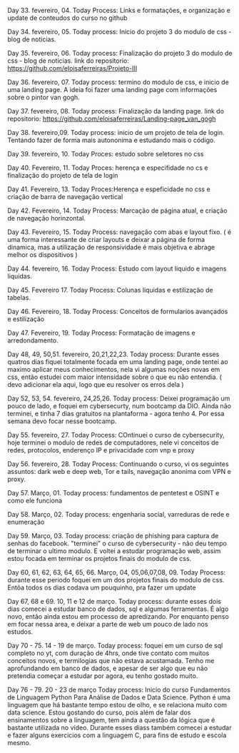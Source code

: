 
Day 33. fevereiro, 04.
Today Process: Links e formatações, e organização e update de conteudos do curso no github

Day 34. fevereiro, 05.
Today process: Inicio do projeto 3 do modulo de css - blog de noticias. 

Day 35. fevereiro, 06.
Today process: Finalização do  projeto 3 do modulo de css - blog de noticias. 
link do repositorio: https://github.com/eloisaferreiras/Projeto-III

Day 36. fevereiro, 07. 
Today process: termino do modulo de css, e inicio de uma landing page. A ideia foi fazer uma landing page com informações sobre o pintor van gogh. 

Day 37. fevereiro, 08.
Today process: Finalização da landing page. 
link do repositorio: https://github.com/eloisaferreiras/Landing-page_van_gogh

Day 38. fevereiro,09.
Today process: inicio de um projeto de tela de login. Tentando fazer de forma mais autononima e estudando mais o código.

Day 39. fevereiro, 10.
Today Proces: estudo sobre seletores no css

Day 40. Fevereiro, 11.
Today Proces: herença e especifidade no cs e finalização do projeto de tela de login 

Day 41. Fevereiro, 13.
Today Proces:Herença e espeficidade no css e criação de barra de navegação vertical 

Day 42. Fevereiro, 14. 
Today Process: Marcação de página atual, e criação de navegação horinzontal.

Day 43. Fevereiro, 15. 
Today Process: navegação com abas e layout fixo. ( é uma forma interessante de criar layouts e deixar a página de forma dinamica, mas a utilização de responsividade é mais objetiva e abrage melhor os dispositivos ) 

Day 44. fevereiro, 16.
Today Process: Estudo com layout liquido e imagens liquidas.

Day 45. Fevereiro 17.
Today Process: Colunas liquidas e estilização de tabelas.

Day 46. Fevereiro, 18. 
Today Process: Conceitos de formularios avançados e estilização 

Day 47. Fevereiro, 19.
Today Process: Formatação de imagens e arredondamento.

Day 48, 49, 50,51. fevereiro, 20,21,22,23.
Today process: Durante esses quatros dias fiquei totalmente focada em uma landing page, onde tentei ao maximo aplicar meus conhecimentos, nela vi algumas noções novas em css, então estudei com maior intensidade sobre o que eu não entendia. ( devo adicionar ela aqui, logo que eu resolver os erros dela ) 

Day 52, 53, 54. fevereiro, 24,25,26. 
Today process: Deixei programação um pouco de lado, e foquei em cybersecurty, num bootcamp da DIO. Ainda não terminei, e tinha 7 dias gratuitos na plantaforma - agora tenho 4. Por essa semana devo focar nesse bootcamp. 

Day 55. fevereiro, 27. 
Today Process: COntinuei o curso de cybersecurity, hoje terminei o modulo de redes de computadores, nele vi conceitos de redes, protocolos, enderenço IP e privacidade com vnp e proxy

Day 56. fevereiro, 28. 
Today Process: Continuando o curso, vi os seguintes assuntos: dark web e deep web, Tor e tails, navegação anonima com VPN e proxy.

Day 57. Março, 01.
Today process: fundamentos de pentetest e OSINT e como ele funciona 

Day 58. Março, 02.
Today process: engenharia social, varreduras de rede e enumeração 

Day 59. Março, 03. 
Today process: criação de phishing para captura de senhas do facebook. "terminei" o curso de cybersecurity - não deu tempo de terminar o ultimo modulo. E voltei a estudar programação web, assim estou focada em terminar os projetos finais do modulo de css. 

Day 60, 61, 62, 63, 64, 65, 66. Março, 04, 05,06,07,08, 09.
Today Process: durante esse periodo foquei em um dos projetos finais do modulo de css. Entõa todos os dias codava um pouquinho, pra fazer um update 

Day 67, 68 e 69. 10, 11 e 12 de março. 
Today process: durante esses dois dias comecei a estudar banco de dados, sql e algumas ferramentas. É algo novo, então ainda estou em processo de apredizando. Por enquanto penso em focar nessa area, e deixar a parte de web um pouco de lado nos estudos. 

Day 70 - 75. 14 - 19 de março.
Today process: foquei em um curso de sql completo no yt, com duração de 4hrs, onde tive contato com muitos conceitos novos, e termilogias que não estava acustamada. Tenho me aprofundando em banco de dados, e apesar de ser algo que eu não pretendia começar a estudar por agora, eu tenho gostado muito. 

Day 76 - 79. 20 - 23 de março 
Today process: Inicio do curso Fundamentos de Linguagem Python Para Análise de Dados e Data Science. Python é uma linguagem que há bastante tempo estou de olho, e se relaciona muito com data science. Estou gostando do curso, pois além de falar dos ensinamentos sobre a linguagem, tem ainda a questão da lógica que é bastante utilizada no vídeo. Durante esses diass também comecei a estudar e fazer alguns exercicios com a linguagem C, para fins de estudo e escola mesmo. 



